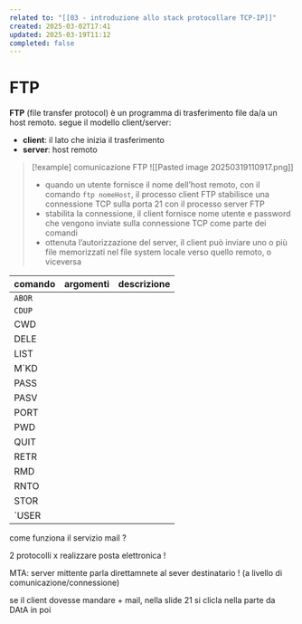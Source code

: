 ```yaml
---
related to: "[[03 - introduzione allo stack protocollare TCP-IP]]"
created: 2025-03-02T17:41
updated: 2025-03-19T11:12
completed: false
---
```

# FTP
**FTP** (file transfer protocol) è un programma di trasferimento file da/a un host remoto. segue il modello client/server:
- **client**: il lato che inizia il trasferimento 
- **server**: host remoto
>[!example] comunicazione FTP
![[Pasted image 20250319110917.png]]
>- quando un utente fornisce il nome dell’host remoto, con il comando `ftp nomeHost`, il processo client FTP stabilisce una connessione TCP sulla porta 21 con il processo server FTP
>- stabilita la connessione, il client fornisce nome utente e password che vengono inviate sulla connessione TCP come parte dei comandi
>- ottenuta l’autorizzazione del server, il client può inviare uno o più file memorizzati nel file system locale verso quello remoto, o viceversa


| comando | argomenti | descrizione |
| ------- | --------- | ----------- |
| `ABOR`  |           |             |
| `CDUP`  |           |             |
| CWD     |           |             |
| DELE    |           |             |
| LIST    |           |             |
| M`KD    |           |             |
| PASS    |           |             |
| PASV    |           |             |
| PORT    |           |             |
| PWD     |           |             |
| QUIT    |           |             |
| RETR    |           |             |
| RMD     |           |             |
| RNTO    |           |             |
| STOR    |           |             |
| `USER   |           |             |

come funziona il servizio mail ?

2 protocolli x realizzare posta elettronica !

MTA: server mittente parla direttamnete al sever destinatario ! (a livello di comunicazione/connessione)

se il client dovesse mandare + mail, nella slide 21 si clicla nella parte da DAtA in poi
